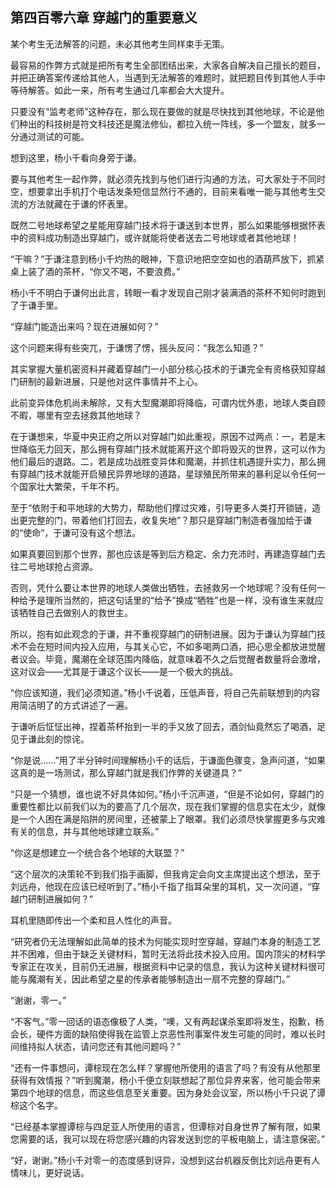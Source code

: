 ## 第四百零六章 穿越门的重要意义
某个考生无法解答的问题，未必其他考生同样束手无策。

最容易的作弊方式就是把所有考生全部团结出来，大家各自解决自己擅长的题目，并把正确答案传递给其他人，当遇到无法解答的难题时，就把题目传到其他人手中等待解答。如此一来，所有考生通过几率都会大大提升。

只要没有“监考老师”这种存在，那么现在要做的就是尽快找到其他地球，不论是他们种出的科技树是符文科技还是魔法修仙，都拉入统一阵线，多一个盟友，就多一分通过测试的可能。

想到这里，杨小千看向身旁于谦。

要与其他考生一起作弊，就必须先找到与他们进行沟通的方法，可大家处于不同时空，想要拿出手机打个电话发条短信显然行不通的，目前来看唯一能与其他考生交流的方法就藏在于谦的怀表里。

既然二号地球希望之星能用穿越门技术将于谦送到本世界，那么如果能够根据怀表中的资料成功制造出穿越门，或许就能将使者送去二号地球或者其他地球！

“干嘛？”于谦注意到杨小千灼热的眼神，下意识地把空空如也的酒葫芦放下，抓紧桌上装了酒的茶杯，“你又不喝，不要浪费。”

杨小千不明白于谦何出此言，转眼一看才发现自己刚才装满酒的茶杯不知何时跑到了于谦手里。

“穿越门能造出来吗？现在进展如何？”

这个问题来得有些突兀，于谦愣了愣，摇头反问：“我怎么知道？”

其实掌握大量机密资料并藏着穿越门一小部分核心技术的于谦完全有资格获知穿越门研制的最新进展，只是他对这件事情并不上心。

此前变异体危机尚未解除，又有大型魔潮即将降临，可谓内忧外患，地球人类自顾不暇，哪里有空去拯救其他地球？

在于谦想来，华夏中央正府之所以对穿越门如此重视，原因不过两点：一，若是末世降临无力回天，那么拥有穿越门技术就能离开这个即将毁灭的世界，这可以作为他们最后的退路。二，若是成功战胜变异体和魔潮，并抓住机遇提升实力，那么拥有穿越门技术就能开启殖民异界地球的道路，星球殖民所带来的暴利足以令任何一个国家壮大繁荣，千年不朽。

至于“依附于和平地球的大势力，帮助他们撑过灾难，引导更多人类打开锁链，造出更完整的门，带着他们打回去，收复失地”？那只是穿越门制造者强加给于谦的“使命”，于谦可没有这个想法。

如果真要回到那个世界，那也应该是等到后方稳定、余力充沛时，再建造穿越门去往二号地球抢占资源。

否则，凭什么要让本世界的地球人类做出牺牲，去拯救另一个地球呢？没有任何一种给予是理所当然的，把这句话里的“给予”换成“牺牲”也是一样，没有谁生来就应该牺牲自己去做别人的救世主。

所以，抱有如此观念的于谦，并不重视穿越门的研制进展。因为于谦认为穿越门技术不会在短时间内投入应用，与其关心它，不如多喝两口酒，把心思全都放进觉醒者议会。毕竟，魔潮在全球范围内降临，就意味着不久之后觉醒者数量将会激增，这对议会——尤其是于谦这个议长——是一个极大的挑战。

“你应该知道，我们必须知道。”杨小千说着，压低声音，将自己先前联想到的内容用简洁明了的方式讲述了一遍。

于谦听后怔怔出神，捏着茶杯抬到一半的手又放了回去，酒剑仙竟然忘了喝酒，足见于谦此刻的惊诧。

“你是说……”用了半分钟时间理解杨小千的话后，于谦面色骤变，急声问道，“如果这真的是一场测试，那么穿越门就是我们作弊的关键道具？”

“只是一个猜想，谁也说不好具体如何。”杨小千沉声道，“但是不论如何，穿越门的重要性都比以前我们以为的要高了几个层次，现在我们掌握的信息实在太少，就像是一个人困在满是陷阱的房间里，还被蒙上了眼罩。我们必须尽快掌握更多与灾难有关的信息，并与其他地球建立联系。”

“你这是想建立一个统合各个地球的大联盟？”

“这个层次的决策轮不到我们指手画脚，但我肯定会向文主席提出这个想法，至于刘远舟，他现在应该已经听到了。”杨小千指了指耳朵里的耳机，又一次问道，“穿越门研制进展如何？”

耳机里随即传出一个柔和且人性化的声音。

“研究者仍无法理解如此简单的技术为何能实现时空穿越，穿越门本身的制造工艺并不困难，但由于缺乏关键材料，暂时无法将此技术投入应用。国内顶尖的材料学专家正在攻关，目前仍无进展，根据资料中记录的信息，我认为这种关键材料很可能与魔潮有关，因此希望之星的传承者能够制造出一扇不完整的穿越门。”

“谢谢，零一。”

“不客气。”零一回话的语态像极了人类，“噢，又有两起谋杀案即将发生，抱歉，杨会长，硬件方面的缺陷使得我在监管上京恶性刑事案件发生可能的同时，难以长时间维持拟人状态，请问您还有其他问题吗？”

“还有一件事想问，谭棕现在怎么样？掌握他所使用的语言了吗？有没有从他那里获得有效情报？”听到魔潮，杨小千便立刻联想起了那位异界来客，他可能会带来第四个地球的信息，而这些信息至关重要。因为身处会议室，所以杨小千只说了谭棕这个名字。

“已经基本掌握谭棕与四足亚人所使用的语言，但谭棕对自身世界了解有限，如果您需要的话，我可以现在将您感兴趣的内容发送到您的平板电脑上，请注意保密。”

“好，谢谢。”杨小千对零一的态度感到讶异，没想到这台机器反倒比刘远舟更有人情味儿，更好说话。

